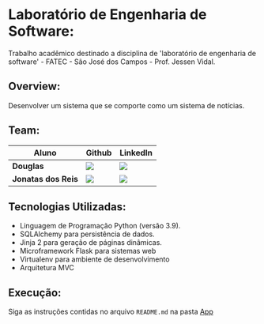 # Laboratório de Engenharia de Software:
Trabalho acadêmico destinado a disciplina de 'laboratório de engenharia de software' - FATEC - São José dos Campos - Prof. Jessen Vidal.

## Overview:
Desenvolver um sistema que se comporte como um sistema de notícias.

## Team:
| Aluno     | Github    | LinkedIn    |
| --------- | --------- | ----------- |
|**Douglas** | [![](https://bit.ly/3f9Xo0P)](https://github.com/DhBarboza) | [![](https://bit.ly/2P1ZogM)](https://www.linkedin.com/in/developer-dhbarboza/) |
| **Jonatas dos Reis** | [![](https://bit.ly/3f9Xo0P)](https://github.com/JonnReis) | [![](https://bit.ly/2P1ZogM)](https://www.linkedin.com/in/jonatas-reis-a15052148/) |

## Tecnologias Utilizadas:
- Linguagem de Programação Python (versão 3.9).
- SQLAlchemy para persistência de dados.
- Jinja 2 para geração de páginas dinâmicas.
- Microframework Flask para sistemas web
- Virtualenv para ambiente de desenvolvimento 
- Arquitetura MVC 

## Execução:
Siga as instruções contidas no arquivo `README.md` na pasta [App](/App/README.md)